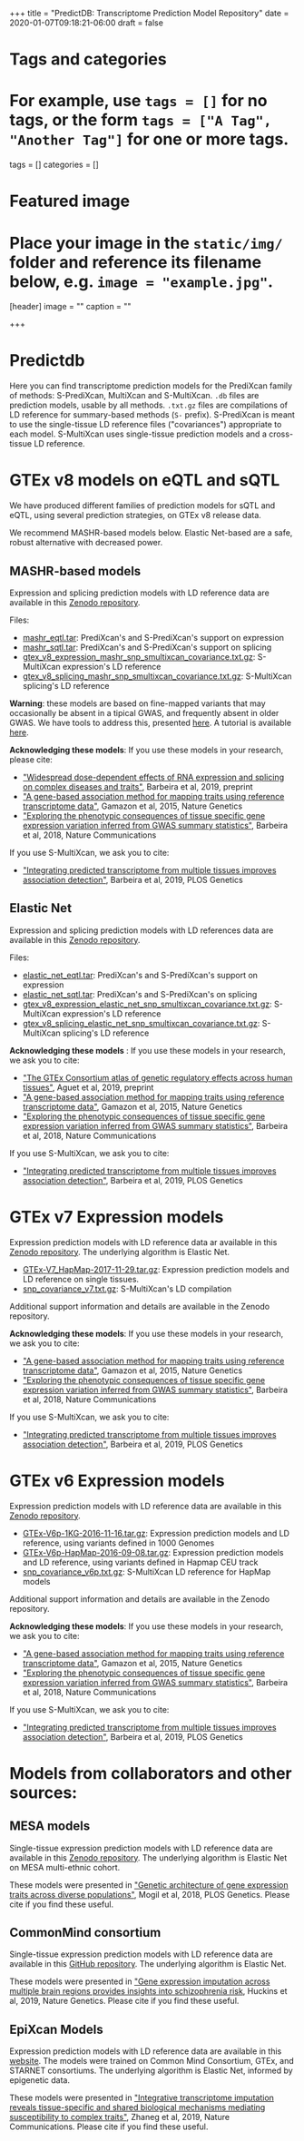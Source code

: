 +++
title = "PredictDB: Transcriptome Prediction Model Repository"
date = 2020-01-07T09:18:21-06:00
draft = false

# Tags and categories
# For example, use `tags = []` for no tags, or the form `tags = ["A Tag", "Another Tag"]` for one or more tags.
tags = []
categories = []

# Featured image
# Place your image in the `static/img/` folder and reference its filename below, e.g. `image = "example.jpg"`.
[header]
image = ""
caption = ""

+++

# Predictdb

Here you can find transcriptome prediction models for the PrediXcan family of methods: S-PrediXcan, MultiXcan and S-MultiXcan.
 `.db` files are prediction models, usable by all methods.
 `.txt.gz` files are compilations of LD reference for summary-based methods (`S-` prefix).
 S-PrediXcan is meant to use the single-tissue LD reference files ("covariances") appropriate to each model.
 S-MultiXcan uses single-tissue prediction models and a cross-tissue LD reference.


# GTEx v8 models on eQTL and sQTL

We have produced different families of prediction models for sQTL and eQTL,
using several prediction strategies, on GTEx v8 release data.

We recommend MASHR-based models below.
Elastic Net-based are a safe, robust alternative with decreased power.

## MASHR-based models

Expression and splicing prediction models with LD reference data are available in this
[Zenodo repository](https://zenodo.org/record/3518299).

Files:
* [mashr_eqtl.tar](https://zenodo.org/record/3518299/files/mashr_eqtl.tar?download=1): PrediXcan's and S-PrediXcan's support on expression
* [mashr_sqtl.tar](https://zenodo.org/record/3518299/files/mashr_sqtl.tar?download=1): PrediXcan's and S-PrediXcan's support on splicing
* [gtex_v8_expression_mashr_snp_smultixcan_covariance.txt.gz](https://zenodo.org/record/3518299/files/gtex_v8_expression_mashr_snp_smultixcan_covariance.txt.gz?download=1): S-MultiXcan expression's LD reference
* [gtex_v8_splicing_mashr_snp_smultixcan_covariance.txt.gz](https://zenodo.org/record/3518299/files/gtex_v8_splicing_mashr_snp_smultixcan_covariance.txt.gz?download=1): S-MultiXcan splicing's LD reference

**Warning**: these models are based on fine-mapped variants that may occasionally be absent
in a tipical GWAS, and frequently absent in older GWAS.
We have tools to address this, presented
[here](https://github.com/hakyimlab/MetaXcan/wiki/Best-practices-for-integrating-GWAS-and-GTEX-v8-transcriptome-prediction-models).
A tutorial is available [here](https://github.com/hakyimlab/MetaXcan/wiki/Tutorial:-GTEx-v8-MASH-models-integration-with-a-Coronary-Artery-Disease-GWAS).

**Acknowledging these models**: If you use these models in your research, please cite:
* ["Widespread dose-dependent effects of RNA expression and splicing on complex diseases and traits"](https://www.biorxiv.org/content/10.1101/814350v1), Barbeira et al, 2019, preprint
* ["A gene-based association method for mapping traits using reference transcriptome data"](https://www.nature.com/articles/ng.3367), Gamazon et al, 2015, Nature Genetics
* ["Exploring the phenotypic consequences of tissue specific gene expression variation inferred from GWAS summary statistics"](https://www.nature.com/articles/s41467-018-03621-1), Barbeira et al, 2018,  Nature Communications

If you use S-MultiXcan, we ask you to cite:
* ["Integrating predicted transcriptome from multiple tissues improves association detection"](https://journals.plos.org/plosgenetics/article?id=10.1371/journal.pgen.1007889), Barbeira et al, 2019, PLOS Genetics

## Elastic Net

Expression and splicing prediction models with LD references data are available in this
[Zenodo repository](https://zenodo.org/record/3519321#.XfqJz9l7m90).

Files:

* [elastic_net_eqtl.tar](https://zenodo.org/record/3519321/files/elastic_net_eqtl.tar?download=1): PrediXcan's and S-PrediXcan's support on expression
* [elastic_net_sqtl.tar](https://zenodo.org/record/3519321/files/elastic_net_sqtl.tar?download=1): PrediXcan's and S-PrediXcan's on splicing
* [gtex_v8_expression_elastic_net_snp_smultixcan_covariance.txt.gz](https://zenodo.org/record/3519321/files/gtex_v8_expression_elastic_net_snp_smultixcan_covariance.txt.gz?download=1): S-MultiXcan expression's LD reference
* [gtex_v8_splicing_elastic_net_snp_smultixcan_covariance.txt.gz](https://zenodo.org/record/3519321/files/gtex_v8_splicing_elastic_net_snp_smultixcan_covariance.txt.gz?download=1): S-MultiXcan splicing's LD reference


**Acknowledging these models** : If you use these models in your research, we ask you to cite:
* ["The GTEx Consortium atlas of genetic regulatory effects across human tissues"](https://www.biorxiv.org/content/10.1101/787903v1), Aguet et al, 2019, preprint
* ["A gene-based association method for mapping traits using reference transcriptome data"](https://www.nature.com/articles/ng.3367), Gamazon et al, 2015, Nature Genetics
* ["Exploring the phenotypic consequences of tissue specific gene expression variation inferred from GWAS summary statistics"](https://www.nature.com/articles/s41467-018-03621-1), Barbeira et al, 2018,  Nature Communications

If you use S-MultiXcan, we ask you to cite:
* ["Integrating predicted transcriptome from multiple tissues improves association detection"](https://journals.plos.org/plosgenetics/article?id=10.1371/journal.pgen.1007889), Barbeira et al, 2019, PLOS Genetics


# GTEx v7 Expression models

Expression prediction models with LD reference data ar available in this
[Zenodo repository](https://zenodo.org/record/3572799).
The underlying algorithm is Elastic Net.

* [GTEx-V7_HapMap-2017-11-29.tar.gz](https://zenodo.org/record/3572799/files/GTEx-V7_HapMap-2017-11-29.tar.gz?download=1): Expression prediction models and LD reference on single tissues.
* [snp_covariance_v7.txt.gz](https://zenodo.org/record/3572799/files/snp_covariance_v7.txt.gz?download=1): S-MultiXcan's LD compilation

Additional support information and details are available in the Zenodo repository.

**Acknowledging these models**: If you use these models in your research, we ask you to cite:
* ["A gene-based association method for mapping traits using reference transcriptome data"](https://www.nature.com/articles/ng.3367), Gamazon et al, 2015, Nature Genetics
* ["Exploring the phenotypic consequences of tissue specific gene expression variation inferred from GWAS summary statistics"](https://www.nature.com/articles/s41467-018-03621-1), Barbeira et al, 2018,  Nature Communications

If you use S-MultiXcan, we ask you to cite:
* ["Integrating predicted transcriptome from multiple tissues improves association detection"](https://journals.plos.org/plosgenetics/article?id=10.1371/journal.pgen.1007889), Barbeira et al, 2019, PLOS Genetics

# GTEx v6 Expression models

Expression prediction models with LD reference data are available in this
[Zenodo repository](https://zenodo.org/record/3572842#.XfuyLNl7m90).

* [GTEx-V6p-1KG-2016-11-16.tar.gz](https://zenodo.org/record/3572842/files/GTEx-V6p-1KG-2016-11-16.tar.gz?download=1): Expression prediction models and LD reference, using variants defined in 1000 Genomes
* [GTEx-V6p-HapMap-2016-09-08.tar.gz](https://zenodo.org/record/3572842/files/GTEx-V6p-HapMap-2016-09-08.tar.gz?download=1): Expression prediction models and LD reference, using variants defined in Hapmap CEU track
* [snp_covariance_v6p.txt.gz](https://zenodo.org/record/3572842/files/snp_covariance_v6p.txt.gz?download=1): S-MultiXcan LD reference for HapMap models

Additional support information and details are available in the Zenodo repository.

**Acknowledging these models**: If you use these models in your research, we ask you to cite:
* ["A gene-based association method for mapping traits using reference transcriptome data"](https://www.nature.com/articles/ng.3367), Gamazon et al, 2015, Nature Genetics
* ["Exploring the phenotypic consequences of tissue specific gene expression variation inferred from GWAS summary statistics"](https://www.nature.com/articles/s41467-018-03621-1), Barbeira et al, 2018,  Nature Communications

If you use S-MultiXcan, we ask you to cite:
* ["Integrating predicted transcriptome from multiple tissues improves association detection"](https://journals.plos.org/plosgenetics/article?id=10.1371/journal.pgen.1007889), Barbeira et al, 2019, PLOS Genetics

# Models from collaborators and other sources:

## MESA models

Single-tissue expression prediction models with LD reference data are available in this
[Zenodo repository](https://zenodo.org/record/3572815#.XfqOstl7m90).
The underlying algorithm is Elastic Net on MESA multi-ethnic cohort.

These models were presented in ["Genetic architecture of gene expression traits across diverse populations"](https://journals.plos.org/plosgenetics/article?id=10.1371/journal.pgen.1007586), Mogil et al, 2018, PLOS Genetics.
Please cite if you find these useful.

## CommonMind consortium

Single-tissue expression prediction models with LD reference data are available in this
[GitHub repository](https://github.com/laurahuckins/CMC_DLPFC_prediXcan).
The underlying algorithm is Elastic Net.

These models were presented in ["Gene expression imputation across multiple brain regions provides insights into schizophrenia risk](https://www.nature.com/articles/s41588-019-0364-4),
Huckins et al, 2019, Nature Genetics. Please cite if you find these useful.

## EpiXcan Models

Expression prediction models with LD reference data are available in this [website](https://zhangw17.u.hpc.mssm.edu/epixcan/about.php#dl).
The models were trained on Common Mind Consortium, GTEx, and STARNET consortiums.
The underlying algorithm is Elastic Net, informed by epigenetic data.

These models were presented in ["Integrative transcriptome imputation reveals tissue-specific and shared biological mechanisms mediating susceptibility to complex traits"](https://www.nature.com/articles/s41467-019-11874-7),
 Zhaneg et al, 2019, Nature Communications. Please cite if you find these useful.
